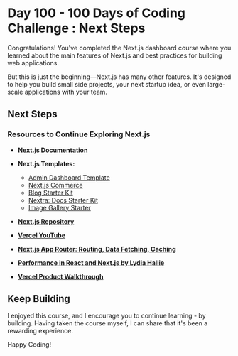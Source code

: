 # Day 100 - 100 Days of Coding Challenge : Next Steps

Congratulations! You've completed the Next.js dashboard course where you learned about the main features of Next.js and best practices for building web applications.

But this is just the beginning—Next.js has many other features. It's designed to help you build small side projects, your next startup idea, or even large-scale applications with your team.

## Next Steps

### Resources to Continue Exploring Next.js

- **[Next.js Documentation](https://nextjs.org/docs)**
- **Next.js Templates:**
  - [Admin Dashboard Template](https://github.com/vercel/nextjs-admin-dashboard)
  - [Next.js Commerce](https://github.com/vercel/commerce)
  - [Blog Starter Kit](https://github.com/vercel/next.js/tree/canary/examples/blog-starter)
  - [Nextra: Docs Starter Kit](https://nextra.vercel.app/)
  - [Image Gallery Starter](https://github.com/vercel/next.js/tree/canary/examples/image-gallery)

- **[Next.js Repository](https://github.com/vercel/next.js)**
- **[Vercel YouTube](https://www.youtube.com/channel/UC6TY_7D0Fb0k-9oGVymkXyg)**
- **[Next.js App Router: Routing, Data Fetching, Caching](https://nextjs.org/docs/routing/introduction)**
- **[Performance in React and Next.js by Lydia Hallie](https://www.youtube.com/watch?v=Gz3zL2D8Jio)**
- **[Vercel Product Walkthrough](https://vercel.com/docs/concepts/get-started)**

## Keep Building

I enjoyed this course, and I encourage you to continue learning - by building. Having taken the course myself, I can share that it's been a rewarding experience.

Happy Coding!